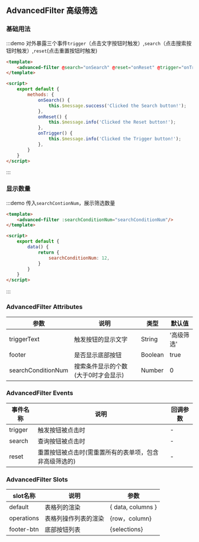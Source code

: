 ## AdvancedFilter 高级筛选

### 基础用法
:::demo 对外暴露三个事件`trigger`（点击文字按钮时触发）,`search`（点击搜索按钮时触发）,`reset`(点击重置按钮时触发)

```html
<template>
    <advanced-filter @search="onSearch" @reset="onReset" @trigger="onTrigger"/>
</template>

<script>
    export default {
        methods: {
            onSearch() {
                this.$message.success('Clicked the Search button!');
            },
            onReset() {
                this.$message.info('Clicked the Reset button!');
            },
            onTrigger() {
                this.$message.info('Clicked the Trigger button!');
            },
        }
    }
</script>
```
:::

### 显示数量
:::demo 传入`searchContionNum`，展示筛选数量

```html
<template>
    <advanced-filter :searchConditionNum="searchConditionNum"/>
</template>

<script>
    export default {
        data() {
            return {
                searchConditionNum: 12,
            }
        }
    }
</script>
```
:::


### AdvancedFilter Attributes
| 参数 | 说明 | 类型 | 默认值 |
|  ----  | ----  |----  | ----  |
| triggerText | 触发按钮的显示文字 |String | '高级筛选' |
| footer | 是否显示底部按钮 |Boolean | true |
| searchConditionNum | 搜索条件显示的个数(大于0时才会显示) |Number | 0 |

### AdvancedFilter Events

| 事件名称   | 说明                                                  | 回调参数     |
| ---------- | ----------------------------------------------------- | ------------ |
| trigger      | 触发按钮被点击时                                 | - |
| search       | 查询按钮被点击时                              | - |
| reset       | 重置按钮被点击时(需重置所有的表单项，包含非高级筛选的)                              | - |



### AdvancedFilter Slots

| slot名称   | 说明                                                  | 参数     |
| ---------- | ----------------------------------------------------- | ------------ |
| default      | 表格列的渲染                                 | { data, columns } |
| operations       | 表格列操作列表的渲染                              |{row，column}|
| footer-btn       | 底部按钮列表                              |{selections}|


